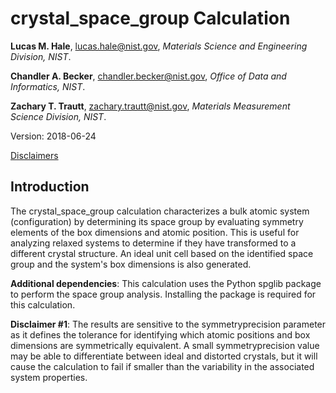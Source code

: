 # crystal_space_group Calculation

**Lucas M. Hale**, [lucas.hale@nist.gov](mailto:lucas.hale@nist.gov?Subject=ipr-demo), *Materials Science and Engineering Division, NIST*.

**Chandler A. Becker**, [chandler.becker@nist.gov](mailto:chandler.becker@nist.gov?Subject=ipr-demo), *Office of Data and Informatics, NIST*.

**Zachary T. Trautt**, [zachary.trautt@nist.gov](mailto:zachary.trautt@nist.gov?Subject=ipr-demo), *Materials Measurement Science Division, NIST*.

Version: 2018-06-24

[Disclaimers](http://www.nist.gov/public_affairs/disclaimer.cfm) 

## Introduction

The crystal_space_group calculation characterizes a bulk atomic system (configuration) by determining its space group by evaluating symmetry elements of the box dimensions and atomic position.  This is useful for analyzing relaxed systems to determine if they have transformed to a different crystal structure.  An ideal unit cell based on the identified space group and the system's box dimensions is also generated.

__Additional dependencies__: This calculation uses the Python spglib package to perform the space group analysis.  Installing the package is required for this calculation.

__Disclaimer #1__: The results are sensitive to the symmetryprecision parameter as it defines the tolerance for identifying which atomic positions and box dimensions are symmetrically equivalent.  A small symmetryprecision value may be able to differentiate between ideal and distorted crystals, but it will cause the calculation to fail if smaller than the variability in the associated system properties.